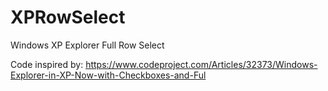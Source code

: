 # XPRowSelect
Windows XP Explorer Full Row Select

Code inspired by:
https://www.codeproject.com/Articles/32373/Windows-Explorer-in-XP-Now-with-Checkboxes-and-Ful
